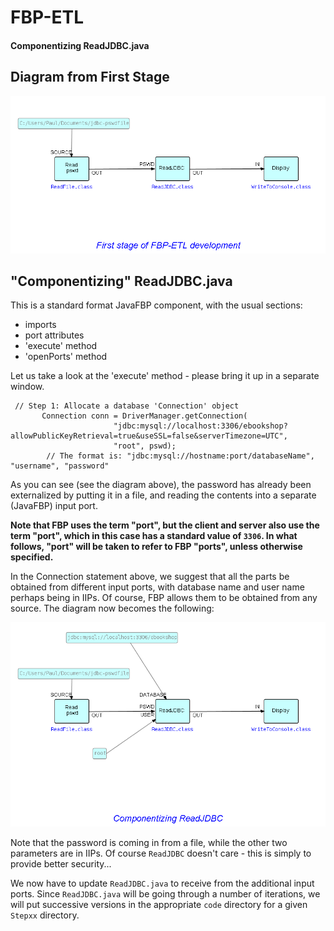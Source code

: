 FBP-ETL
=======

#### Componentizing ReadJDBC.java

## Diagram from First Stage

![Display MySQL Table](https://github.com/jpaulm/fbp-etl/blob/master/Step05/docs/Step05.png "First stage")

## "Componentizing" ReadJDBC.java
     
This is a standard format JavaFBP component, with the usual sections:

- imports
- port attributes
- 'execute' method
- 'openPorts' method

Let us take a look at the 'execute' method - please bring it up in a separate window.

```
 // Step 1: Allocate a database 'Connection' object
	   Connection conn = DriverManager.getConnection(
		               "jdbc:mysql://localhost:3306/ebookshop?allowPublicKeyRetrieval=true&useSSL=false&serverTimezone=UTC",
		               "root", pswd);   	
	    // The format is: "jdbc:mysql://hostname:port/databaseName", "username", "password"		               
```

As you can see (see the diagram above), the password has already been externalized by putting it in a file, and reading the contents into a separate (JavaFBP) input port.  

**Note that FBP uses the term "port", but the client and server also use the term "port", which in this case has a standard value of `3306`.  In what follows, "port" will be taken to refer to FBP "ports", unless otherwise specified.** 

In the Connection statement above, we suggest that all the parts be obtained from different input ports, with database name and user name perhaps being in IIPs.  Of course, FBP allows them to be obtained from any source.  The diagram now becomes the following: 

![Starting to componentize](https://github.com/jpaulm/fbp-etl/blob/master/Step08/docs/Step08.png "Starting to componentize ReadJDBC")

Note that the password is coming in from a file, while the other two parameters are in IIPs.  Of course `ReadJDBC` doesn't care - this is simply to provide better security...

We now have to update `ReadJDBC.java` to receive from the additional input ports.  Since `ReadJDBC.java` will be going through a number of iterations, we will put successive versions in the appropriate `code` directory for a given `Stepxx` directory.
